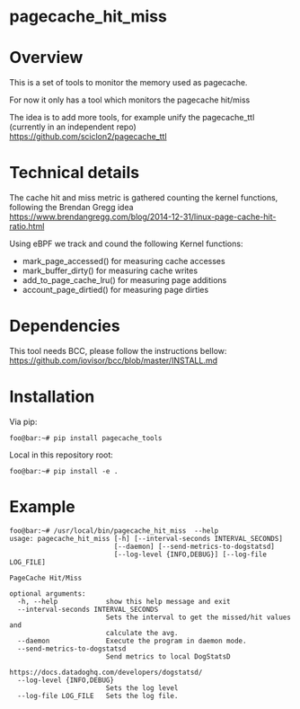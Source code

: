 # pagecache_hit_miss


# Overview
This is a set of tools to monitor the memory used as pagecache.

For now it only has a tool which monitors the pagecache hit/miss

The idea is to add more tools, for example unify the pagecache_ttl (currently in an independent repo) 
https://github.com/sciclon2/pagecache_ttl


# Technical details
The cache hit and miss metric is gathered counting the kernel functions, following the Brendan Gregg idea 
https://www.brendangregg.com/blog/2014-12-31/linux-page-cache-hit-ratio.html

Using eBPF we track and cound the following Kernel functions:
* mark_page_accessed() for measuring cache accesses
* mark_buffer_dirty() for measuring cache writes
* add_to_page_cache_lru() for measuring page additions
* account_page_dirtied() for measuring page dirties


# Dependencies
This tool needs BCC, please follow the instructions bellow:
https://github.com/iovisor/bcc/blob/master/INSTALL.md


# Installation

Via pip:
```console
foo@bar:~# pip install pagecache_tools
```


Local in this repository root:
```console
foo@bar:~# pip install -e .
```

# Example


```console
foo@bar:~# /usr/local/bin/pagecache_hit_miss  --help
usage: pagecache_hit_miss [-h] [--interval-seconds INTERVAL_SECONDS]
                          [--daemon] [--send-metrics-to-dogstatsd]
                          [--log-level {INFO,DEBUG}] [--log-file LOG_FILE]

PageCache Hit/Miss

optional arguments:
  -h, --help            show this help message and exit
  --interval-seconds INTERVAL_SECONDS
                        Sets the interval to get the missed/hit values and
                        calculate the avg.
  --daemon              Execute the program in daemon mode.
  --send-metrics-to-dogstatsd
                        Send metrics to local DogStatsD
                        https://docs.datadoghq.com/developers/dogstatsd/
  --log-level {INFO,DEBUG}
                        Sets the log level
  --log-file LOG_FILE   Sets the log file.
```


